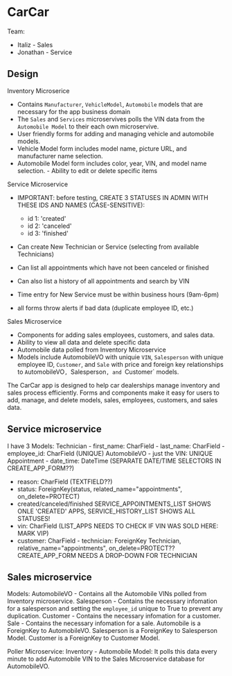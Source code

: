 # CarCar

Team:

- Italiz - Sales
- Jonathan - Service

## Design

Inventory Microserice

- Contains `Manufacturer`, `VehicleModel`, `Automobile` models that are necessary for the app business domain
- The `Sales` and `Services` microservives polls the VIN data from the `Automobile Model` to their each own microservive.
- User friendly forms for adding and managing vehicle and automobile models.
- Vehicle Model form includes model name, picture URL, and manufacturer name selection.
- Automobile Model form includes color, year, VIN, and model name selection. - Ability to edit or delete specific items

Service Microservice

- IMPORTANT: before testing, CREATE 3 STATUSES IN ADMIN WITH THESE IDS AND NAMES (CASE-SENSITIVE):

  - id 1: 'created'
  - id 2: 'canceled'
  - id 3: 'finished'

- Can create New Technician or Service (selecting from available Technicians)
- Can list all appointments which have not been canceled or finished
- Can also list a history of all appointments and search by VIN
- Time entry for New Service must be within business hours (9am-6pm)
- all forms throw alerts if bad data (duplicate employee ID, etc.)

Sales Microservice

- Components for adding sales employees, customers, and sales data.
- Ability to view all data and delete specific data
- Automobile data polled from Inventory Microservice
- Models include AutomobileVO with uniquie `VIN`, `Salesperson` with unique employee ID, `Customer`, and `Sale` with price and foreign key relationships to `A`utomobileVO`, `Salesperson`, and `Customer` models.

The CarCar app is designed to help car dealerships manage inventory and sales process efficiently. Forms and components make it easy for users to add, manage, and delete models, sales, employees, customers, and sales data.

## Service microservice

I have 3 Models:
Technician - first_name: CharField - last_name: CharField - employee_id: CharField (UNIQUE)
AutomobileVO - just the VIN: UNIQUE
Appointment - date_time: DateTime (SEPARATE DATE/TIME SELECTORS IN CREATE_APP_FORM??)

- reason: CharField (TEXTFIELD??)
- status: ForeignKey(status, related_name="appointments", on_delete=PROTECT)
- created/canceled/finished
  SERVICE_APPOINTMENTS_LIST SHOWS ONLE 'CREATED' APPS, SERVICE_HISTORY_LIST SHOWS ALL STATUSES!
- vin: CharField (LIST_APPS NEEDS TO CHECK IF VIN WAS SOLD HERE: MARK VIP)
- customer: CharField - technician: ForeignKey Technician, relative_name="appointments", on_delete=PROTECT??
  CREATE_APP_FORM NEEDS A DROP-DOWN FOR TECHNICIAN

## Sales microservice

Models:
    AutomobileVO
        - Contains all the Automobile VINs polled from Inventory microservice.
    Salesperson
        - Contains the necessary infomation for a salesperson and setting the `employee_id` unique to True to prevent any duplication.
    Customer
        - Contains the necessary infomation for a customer.
    Sale
        - Contains the necessary infomation for a sale. Automobile is a ForeignKey to AutomobileVO. Salesperson is a ForeignKey to Salesperson Model. Customer is a ForeignKey to Customer Model.

Poller Microservice:
    Inventory
        - Automobile Model: It polls this data every minute to add Automobile VIN to the Sales Microservice database for AutomobileVO.
